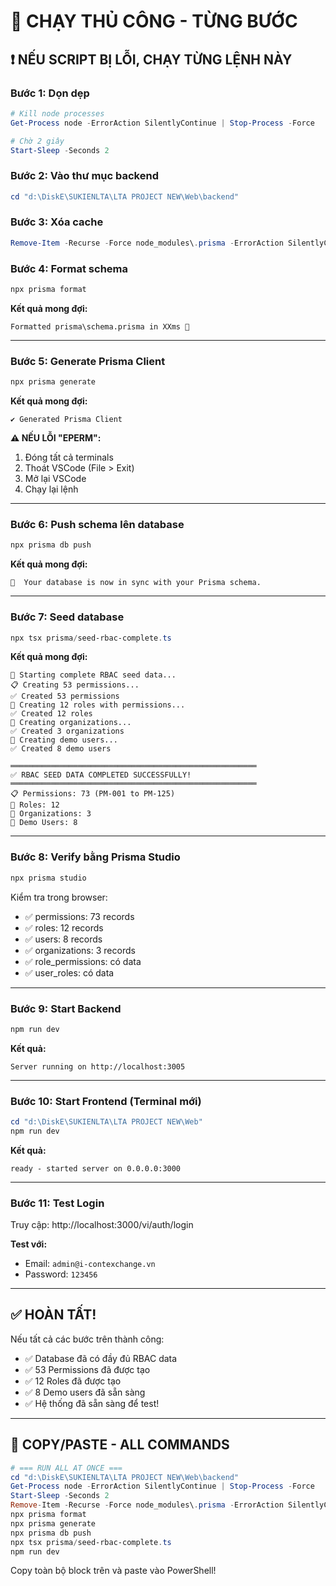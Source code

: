 # 🔧 CHẠY THỦ CÔNG - TỪNG BƯỚC

## ❗ NẾU SCRIPT BỊ LỖI, CHẠY TỪNG LỆNH NÀY

### Bước 1: Dọn dẹp
```powershell
# Kill node processes
Get-Process node -ErrorAction SilentlyContinue | Stop-Process -Force

# Chờ 2 giây
Start-Sleep -Seconds 2
```

### Bước 2: Vào thư mục backend
```powershell
cd "d:\DiskE\SUKIENLTA\LTA PROJECT NEW\Web\backend"
```

### Bước 3: Xóa cache
```powershell
Remove-Item -Recurse -Force node_modules\.prisma -ErrorAction SilentlyContinue
```

### Bước 4: Format schema
```powershell
npx prisma format
```

**Kết quả mong đợi:**
```
Formatted prisma\schema.prisma in XXms 🚀
```

---

### Bước 5: Generate Prisma Client
```powershell
npx prisma generate
```

**Kết quả mong đợi:**
```
✔ Generated Prisma Client
```

**⚠️ NẾU LỖI "EPERM":**
1. Đóng tất cả terminals
2. Thoát VSCode (File > Exit)
3. Mở lại VSCode
4. Chạy lại lệnh

---

### Bước 6: Push schema lên database
```powershell
npx prisma db push
```

**Kết quả mong đợi:**
```
🚀  Your database is now in sync with your Prisma schema.
```

---

### Bước 7: Seed database
```powershell
npx tsx prisma/seed-rbac-complete.ts
```

**Kết quả mong đợi:**
```
🌱 Starting complete RBAC seed data...
📋 Creating 53 permissions...
✅ Created 53 permissions
👥 Creating 12 roles with permissions...
✅ Created 12 roles
🏢 Creating organizations...
✅ Created 3 organizations
👤 Creating demo users...
✅ Created 8 demo users

═══════════════════════════════════════════════════════
✅ RBAC SEED DATA COMPLETED SUCCESSFULLY!
═══════════════════════════════════════════════════════
📋 Permissions: 73 (PM-001 to PM-125)
👥 Roles: 12
🏢 Organizations: 3
👤 Demo Users: 8
```

---

### Bước 8: Verify bằng Prisma Studio
```powershell
npx prisma studio
```

Kiểm tra trong browser:
- ✅ permissions: 73 records
- ✅ roles: 12 records  
- ✅ users: 8 records
- ✅ organizations: 3 records
- ✅ role_permissions: có data
- ✅ user_roles: có data

---

### Bước 9: Start Backend
```powershell
npm run dev
```

**Kết quả:**
```
Server running on http://localhost:3005
```

---

### Bước 10: Start Frontend (Terminal mới)
```powershell
cd "d:\DiskE\SUKIENLTA\LTA PROJECT NEW\Web"
npm run dev
```

**Kết quả:**
```
ready - started server on 0.0.0.0:3000
```

---

### Bước 11: Test Login
Truy cập: http://localhost:3000/vi/auth/login

**Test với:**
- Email: `admin@i-contexchange.vn`
- Password: `123456`

---

## ✅ HOÀN TẤT!

Nếu tất cả các bước trên thành công:
- ✅ Database đã có đầy đủ RBAC data
- ✅ 53 Permissions đã được tạo
- ✅ 12 Roles đã được tạo
- ✅ 8 Demo users đã sẵn sàng
- ✅ Hệ thống đã sẵn sàng để test!

---

## 📝 COPY/PASTE - ALL COMMANDS

```powershell
# === RUN ALL AT ONCE ===
cd "d:\DiskE\SUKIENLTA\LTA PROJECT NEW\Web\backend"
Get-Process node -ErrorAction SilentlyContinue | Stop-Process -Force
Start-Sleep -Seconds 2
Remove-Item -Recurse -Force node_modules\.prisma -ErrorAction SilentlyContinue
npx prisma format
npx prisma generate
npx prisma db push
npx tsx prisma/seed-rbac-complete.ts
npm run dev
```

Copy toàn bộ block trên và paste vào PowerShell!
